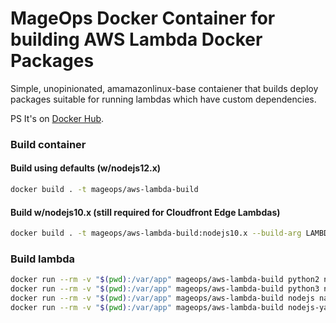 # MageOps Docker Container for building AWS Lambda Docker Packages

Simple, unopinionated, amamazonlinux-base contaiener that builds
deploy packages suitable for running lambdas which have custom dependencies.

PS It's on [Docker Hub](https://hub.docker.com/r/mageops/aws-lambda-build).

### Build container

#### Build using defaults (w/nodejs12.x)

```bash
docker build . -t mageops/aws-lambda-build
```

#### Build w/nodejs10.x (still required for Cloudfront Edge Lambdas)

```bash
docker build . -t mageops/aws-lambda-build:nodejs10.x --build-arg LAMBDA_NODEJS_RELEASE=10.x
```

### Build lambda

```bash
docker run --rm -v "$(pwd):/var/app" mageops/aws-lambda-build python2 name-of-your-lambda
docker run --rm -v "$(pwd):/var/app" mageops/aws-lambda-build python3 name-of-your-lambda
docker run --rm -v "$(pwd):/var/app" mageops/aws-lambda-build nodejs name-of-your-lambda
docker run --rm -v "$(pwd):/var/app" mageops/aws-lambda-build nodejs-yarn name-of-your-lambda
```